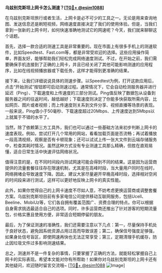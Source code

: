 **乌兹别克斯坦上网卡怎么测速？[[TG💪+ @esim1088](https://t.me/s/esim1088)]**

在乌兹别克斯坦旅行或者生活，上网卡是必不可少的工具之一。无论是用来查询地图、发送信息还是刷短视频，网络速度直接决定了我们的使用体验。但是，当我们拿到一张新的上网卡时，如何快速准确地测试它的网速呢？今天，我们就来聊聊这个话题。

首先，选择一款合适的测速工具是非常重要的。现在市面上有很多手机上的测速软件，比如Speedtest、Fast.com等，都是非常受欢迎的选择。这些应用操作简单，界面友好，能够帮助我们轻松完成网络速度测试。不过，在开始之前，我们需要确保手机连接到了正确的上网卡，并且已经关闭了其他可能影响测速的应用程序，比如在线视频播放器或下载任务，这样才能得到更准确的结果。

接下来，让我们详细说说具体的测速步骤。以Speedtest为例，打开这款应用后，点击“开始测试”按钮即可启动测速过程。通常情况下，它会自动检测服务器并进行延迟（Ping）、下载速度和上传速度的三部分测试。Ping值反映了数据包从设备到服务器之间的往返时间，越低越好；下载速度则决定了你能多快获取所需内容，比如网页、图片或者视频；而上传速度则关系到文件分享、视频直播等场景的表现。一般来说，Ping值小于50毫秒、下载速度超过20Mbps、上传速度达到5Mbps以上就属于不错的水平了。

当然，除了依赖第三方工具外，我们也可以通过一些基础方法来初步判断上网卡的速度表现。例如，尝试打开几个常用的网站，看看加载页面是否流畅；再试着播放一段高清视频，观察是否有卡顿现象；还可以试试上传一张大文件到云端存储服务中，检查其耗时情况。虽然这种方式没有专业测速工具那么精确，但胜在直观易懂，适合日常生活中快速评估网络状况。

值得注意的是，在不同时间段内测试网速可能会得到不同的结果。这是因为运营商提供的流量套餐往往存在限速机制，尤其是在高峰时段，当大量用户同时在线时，网络拥堵会导致速度下降。因此，建议大家尽量避开早晚高峰时段，选择相对空闲的时间段来进行测试，这样可以更好地反映上网卡的真实性能。

此外，如果你觉得自己的上网卡速度不尽如人意，不妨考虑更换运营商或调整套餐方案。乌兹别克斯坦目前有多家电信公司提供移动互联网服务，包括Ucell、Beeline、MobiUz等，它们各自拥有覆盖范围广、资费合理的特点。你可以根据自身需求挑选最适合自己的选项。同时，许多运营商还推出了针对游客的短期流量包，价格实惠且使用方便，非常适合短期停留的朋友。

最后，为了保证测速的准确性，我们还需要注意以下几点：第一，尽量保持手机处于良好状态，避免因系统资源占用过高而导致误差；第二，确保信号强度足够强，如果身处信号盲区，即使网速再快也无法正常享受；第三，定期清理手机缓存，防止因垃圾文件过多影响测速结果。

总之，测速并不是一件复杂的事情，只要掌握了正确的方法，就能轻松掌握自己上网卡的实际表现。希望本文能对你有所帮助！如果你对乌兹别克斯坦的上网卡还有其他疑问，欢迎随时留言交流哦~ [[TG💪+ @esim1088](https://t.me/s/esim1088) ![Image](https://i.postimg.cc/4NQfJmqS/Snipaste-2025-05-13-00-14-12.png)]